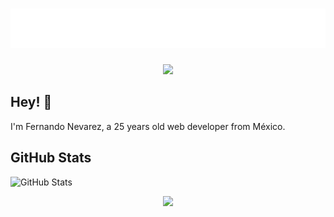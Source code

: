 <h1 align="center">
  <img src="https://raw.githubusercontent.com/enece618/enece618/main/name.svg" alt="Fer Nevarez" />
</h1>

<p align="center">
  <!-- Typing SVG by DenverCoder1 - https://github.com/DenverCoder1/readme-typing-svg -->
  <a href="https://www.linkedin.com/in/fernando-nevarez-cardoza">
    <img src="https://readme-typing-svg.demolab.com/?lines=Full-stack%20web%20and%20app%20developer;Experienced%20UI%2FUX%20Designer;10%2B%20years%20of%20coding%20experience;Always%20learning%20new%20things&font=Roboto%20Code&center=true&width=440&height=45&color=f75c7e&vCenter=true&pause=1000&size=22" /></a>
</p>

## Hey! 👋

I'm Fernando Nevarez, a 25 years old web developer from México.
  
<h2>GitHub Stats</h2>
<p><img src="https://github-readme-stats.vercel.app/api?username=enece618&amp;show_icons=true" alt="GitHub Stats"></p>

<!-- Footer -->
<p align="center">
  <img src="https://capsule-render.vercel.app/api?type=waving&color=gradient&height=60&section=footer"/>
</p>
<!--
**enece618/enece618** is a ✨ _special_ ✨ repository because its `README.md` (this file) appears on your GitHub profile.

Here are some ideas to get you started:

- 🔭 I’m currently working on ...
- 🌱 I’m currently learning ...
- 👯 I’m looking to collaborate on ...
- 🤔 I’m looking for help with ...
- 💬 Ask me about ...
- 📫 How to reach me: ...
- 😄 Pronouns: ...
- ⚡ Fun fact: ...
-->
